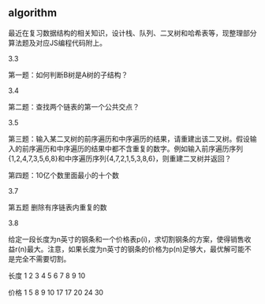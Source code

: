 ## algorithm

最近在复习数据结构的相关知识，设计栈、队列、二叉树和哈希表等，现整理部分算法题及对应JS编程代码附上。

3.3

第一题：如何判断B树是A树的子结构？

3.4 

第二题：查找两个链表的第一个公共交点？

3.5

第三题：输入某二叉树的前序遍历和中序遍历的结果，请重建出该二叉树。假设输入的前序遍历和中序遍历的结果中都不含重复的数字。例如输入前序遍历序列{1,2,4,7,3,5,6,8}和中序遍历序列{4,7,2,1,5,3,8,6}，则重建二叉树并返回？

第四题：10亿个数里面最小的十个数 

3.7

第五题 删除有序链表内重复的数

3.8 

给定一段长度为n英寸的钢条和一个价格表p(i)，求切割钢条的方案，使得销售收益r(n)最大。注意，如果长度为n英寸的钢条的价格为p(n)足够大，最优解可能不是完全不需要切割。

长度 1 2 3 4  5  6  7  8  9 10

价格 1 5 8 9 10 17 17 20 24 30

